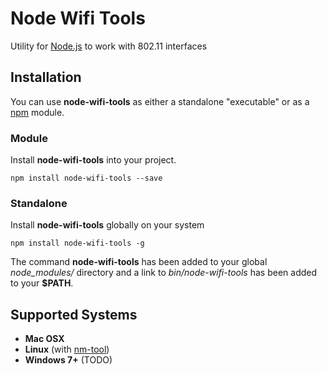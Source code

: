 # Node Wifi Tools

Utility for [Node.js](http://nodejs.org) to work with 802.11 interfaces 

## Installation

You can use **node-wifi-tools** as either a standalone "executable" or as a [npm](https://www.npmjs.org/) module.

### Module

Install **node-wifi-tools** into your project.

    npm install node-wifi-tools --save

### Standalone

Install **node-wifi-tools** globally on your system

    npm install node-wifi-tools -g

The command **node-wifi-tools** has been added to your global *node_modules/* directory and a link to *bin/node-wifi-tools* has been added to your **$PATH**. 


## Supported Systems

* **Mac OSX**
* **Linux** (with [nm-tool](http://linux.die.net/man/1/nm-tool))
* **Windows 7+** (TODO)
